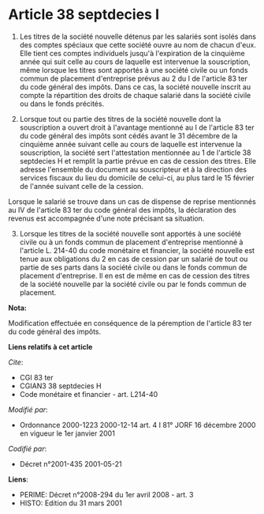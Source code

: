 # Article 38 septdecies I

1. Les titres de la société nouvelle détenus par les salariés sont isolés dans des comptes spéciaux que cette société ouvre
au nom de chacun d'eux. Elle tient ces comptes individuels jusqu'à l'expiration de la cinquième année qui suit celle au cours
de laquelle est intervenue la souscription, même lorsque les titres sont apportés à une société civile ou un fonds commun de
placement d'entreprise prévus au 2 du I de l'article 83 ter du code général des impôts. Dans ce cas, la société nouvelle
inscrit au compte la répartition des droits de chaque salarié dans la société civile ou dans le fonds précités.

2. Lorsque tout ou partie des titres de la société nouvelle dont la souscription a ouvert droit à l'avantage mentionné au I
de l'article 83 ter du code général des impôts sont cédés avant le 31 décembre de la cinquième année suivant celle au cours
de laquelle est intervenue la souscription, la société sert l'attestation mentionnée au 1 de l'article 38 septdecies H et
remplit la partie prévue en cas de cession des titres. Elle adresse l'ensemble du document au souscripteur et à la direction
des services fiscaux du lieu du domicile de celui-ci, au plus tard le 15 février de l'année suivant celle de la cession.

Lorsque le salarié se trouve dans un cas de dispense de reprise mentionnés au IV de l'article 83 ter du code général des
impôts, la déclaration des revenus est accompagnée d'une note précisant sa situation.

3. Lorsque les titres de la société nouvelle sont apportés à une société civile ou à un fonds commun de placement
d'entreprise mentionné à l'article L. 214-40 du code monétaire et financier, la société nouvelle est tenue aux obligations du
2 en cas de cession par un salarié de tout ou partie de ses parts dans la société civile ou dans le fonds commun de placement
d'entreprise. Il en est de même en cas de cession des titres de la société nouvelle par la société civile ou par le fonds
commun de placement.

**Nota:**

Modification effectuée en conséquence de la péremption de l'article 83 ter du code général des impôts.

**Liens relatifs à cet article**

_Cite_:

  - CGI 83 ter
  - CGIAN3 38 septdecies H
  - Code monétaire et financier - art. L214-40

_Modifié par_:

  - Ordonnance 2000-1223 2000-12-14 art. 4 I 81° JORF 16 décembre 2000 en vigueur le 1er janvier 2001

_Codifié par_:

  - Décret n°2001-435 2001-05-21

**Liens**:

  - PERIME: Décret n°2008-294 du 1er avril 2008 - art. 3
  - HISTO: Edition du 31 mars 2001
